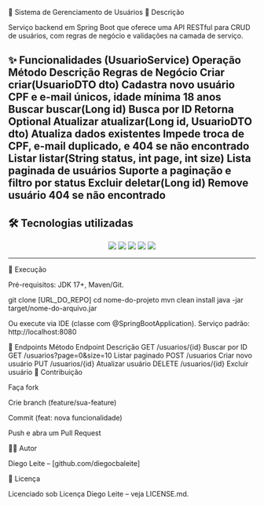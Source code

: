 🧩 Sistema de Gerenciamento de Usuários
📝 Descrição

Serviço backend em Spring Boot que oferece uma API RESTful para CRUD de usuários, com regras de negócio e validações na camada de serviço.

✨ Funcionalidades (UsuarioService)
Operação	Método	Descrição	Regras de Negócio
Criar	criar(UsuarioDTO dto)	Cadastra novo usuário	CPF e e-mail únicos, idade mínima 18 anos
Buscar	buscar(Long id)	Busca por ID	Retorna Optional<UsuarioDTO>
Atualizar	atualizar(Long id, UsuarioDTO dto)	Atualiza dados existentes	Impede troca de CPF, e-mail duplicado, e 404 se não encontrado
Listar	listar(String status, int page, int size)	Lista paginada de usuários	Suporte a paginação e filtro por status
Excluir	deletar(Long id)	Remove usuário	404 se não encontrado
---

## 🛠 Tecnologias utilizadas

<div align="center">
  <img src="https://img.shields.io/badge/Java-ED8B00?style=for-the-badge&logo=openjdk&logoColor=white"/>
  <img src="https://img.shields.io/badge/Spring_Boot-6DB33F?style=for-the-badge&logo=spring-boot&logoColor=white"/>
  <img src="https://img.shields.io/badge/Bootstrap-7952B3?style=for-the-badge&logo=bootstrap&logoColor=white"/>
  <img src="https://img.shields.io/badge/MySQL-005C84?style=for-the-badge&logo=mysql&logoColor=white"/>
  <img src="https://img.shields.io/badge/Maven-C71A36?style=for-the-badge&logo=apache-maven&logoColor=white"/>
</div>


---

🚀 Execução

Pré-requisitos: JDK 17+, Maven/Git.

git clone [URL_DO_REPO]
cd nome-do-projeto
mvn clean install
java -jar target/nome-do-arquivo.jar


Ou execute via IDE (classe com @SpringBootApplication).
Serviço padrão: http://localhost:8080

🔗 Endpoints
Método	Endpoint	Descrição
GET	/usuarios/{id}	Buscar por ID
GET	/usuarios?page=0&size=10	Listar paginado
POST	/usuarios	Criar novo usuário
PUT	/usuarios/{id}	Atualizar usuário
DELETE	/usuarios/{id}	Excluir usuário
🤝 Contribuição

Faça fork

Crie branch (feature/sua-feature)

Commit (feat: nova funcionalidade)

Push e abra um Pull Request

👨‍💻 Autor

Diego Leite – [github.com/diegocbaleite]

📄 Licença

Licenciado sob Licença Diego Leite – veja LICENSE.md.
